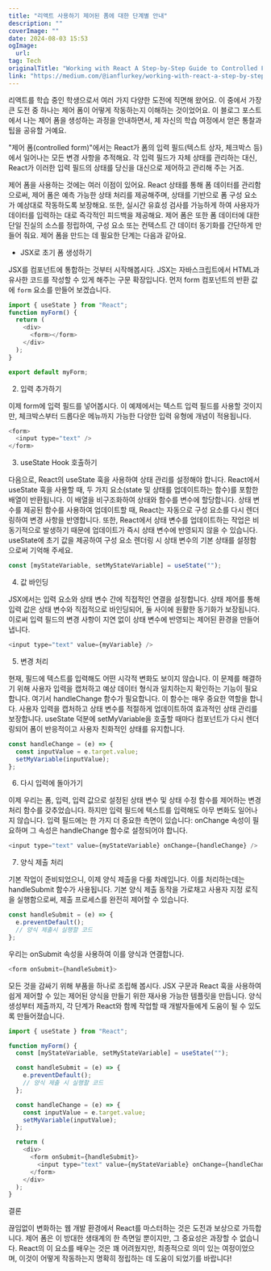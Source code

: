 ```yaml
---
title: "리액트 사용하기 제어된 폼에 대한 단계별 안내"
description: ""
coverImage: ""
date: 2024-08-03 15:53
ogImage: 
  url: 
tag: Tech
originalTitle: "Working with React A Step-by-Step Guide to Controlled Forms"
link: "https://medium.com/@ianflurkey/working-with-react-a-step-by-step-guide-to-controlled-forms-253723dde858"
---
```




리액트를 학습 중인 학생으로서 여러 가지 다양한 도전에 직면해 왔어요. 이 중에서 가장 큰 도전 중 하나는 제어 폼이 어떻게 작동하는지 이해하는 것이었어요. 이 블로그 포스트에서 나는 제어 폼을 생성하는 과정을 안내하면서, 제 자신의 학습 여정에서 얻은 통찰과 팁을 공유할 거예요.

"제어 폼(controlled form)"에서는 React가 폼의 입력 필드(텍스트 상자, 체크박스 등)에서 일어나는 모든 변경 사항을 추적해요. 각 입력 필드가 자체 상태를 관리하는 대신, React가 이러한 입력 필드의 상태를 당신을 대신으로 제어하고 관리해 주는 거죠.

제어 폼을 사용하는 것에는 여러 이점이 있어요. React 상태를 통해 폼 데이터를 관리함으로써, 제어 폼은 예측 가능한 상태 처리를 제공해주며, 상태를 기반으로 폼 구성 요소가 예상대로 작동하도록 보장해요. 또한, 실시간 유효성 검사를 가능하게 하여 사용자가 데이터를 입력하는 대로 즉각적인 피드백을 제공해요. 제어 폼은 또한 폼 데이터에 대한 단일 진실의 소스를 정립하여, 구성 요소 또는 컨텍스트 간 데이터 동기화를 간단하게 만들어 줘요. 제어 폼을 만드는 데 필요한 단계는 다음과 같아요.

- JSX로 초기 폼 생성하기

<div class="content-ad"></div>

JSX를 컴포넌트에 통합하는 것부터 시작해봅시다. JSX는 자바스크립트에서 HTML과 유사한 코드를 작성할 수 있게 해주는 구문 확장입니다. 먼저 form 컴포넌트의 반환 값에 `form` 요소를 만들어 보겠습니다.

```js
import { useState } from "React";
function myForm() {
  return (
    <div>
      <form></form>
    </div>
  );
}

export default myForm;
```

2. 입력 추가하기

이제 form에 입력 필드를 넣어봅시다. 이 예제에서는 텍스트 입력 필드를 사용할 것이지만, 체크박스부터 드롭다운 메뉴까지 가능한 다양한 입력 유형에 개념이 적용됩니다.

<div class="content-ad"></div>

```js
<form>
  <input type="text" />
</form>
```

3. useState Hook 호출하기

다음으로, React의 useState 훅을 사용하여 상태 관리를 설정해야 합니다. React에서 useState 훅을 사용할 때, 두 가지 요소(state 및 상태를 업데이트하는 함수)를 포함한 배열이 반환됩니다. 이 배열을 비구조화하여 상태와 함수를 변수에 할당합니다. 상태 변수를 제공된 함수를 사용하여 업데이트할 때, React는 자동으로 구성 요소를 다시 렌더링하여 변경 사항을 반영합니다. 또한, React에서 상태 변수를 업데이트하는 작업은 비동기적으로 발생하기 때문에 업데이트가 즉시 상태 변수에 반영되지 않을 수 있습니다. useState에 초기 값을 제공하여 구성 요소 렌더링 시 상태 변수의 기본 상태를 설정함으로써 기억해 주세요.

```js
const [myStateVariable, setMyStateVariable] = useState("");
```

<div class="content-ad"></div>

4. 값 바인딩

JSX에서는 입력 요소와 상태 변수 간에 직접적인 연결을 설정합니다. 상태 제어를 통해 입력 값은 상태 변수와 직접적으로 바인딩되어, 둘 사이에 원활한 동기화가 보장됩니다. 이로써 입력 필드의 변경 사항이 지연 없이 상태 변수에 반영되는 제어된 환경을 만들어냅니다.

```js
<input type="text" value={myVariable} />
```

5. 변경 처리

<div class="content-ad"></div>

현재, 필드에 텍스트를 입력해도 어떤 시각적 변화도 보이지 않습니다. 이 문제를 해결하기 위해 사용자 입력을 캡처하고 예상 데이터 형식과 일치하는지 확인하는 기능이 필요합니다. 여기서 handleChange 함수가 필요합니다. 이 함수는 매우 중요한 역할을 합니다. 사용자 입력을 캡처하고 상태 변수를 적절하게 업데이트하여 효과적인 상태 관리를 보장합니다. useState 덕분에 setMyVariable을 호출할 때마다 컴포넌트가 다시 렌더링되어 폼이 반응적이고 사용자 친화적인 상태를 유지합니다.

```js
const handleChange = (e) => {
  const inputValue = e.target.value;
  setMyVariable(inputValue);
};
```

6. 다시 입력에 돌아가기

이제 우리는 폼, 입력, 입력 값으로 설정된 상태 변수 및 상태 수정 함수를 제어하는 변경 처리 함수를 갖추었습니다. 하지만 입력 필드에 텍스트를 입력해도 아무 변화도 일어나지 않습니다. 입력 필드에는 한 가지 더 중요한 측면이 있습니다: onChange 속성이 필요하며 그 속성은 handleChange 함수로 설정되어야 합니다.

<div class="content-ad"></div>

```js
<input type="text" value={myStateVariable} onChange={handleChange} />
```

7. 양식 제출 처리

기본 작업이 준비되었으니, 이제 양식 제출을 다룰 차례입니다. 이를 처리하는데는 handleSubmit 함수가 사용됩니다. 기본 양식 제출 동작을 가로채고 사용자 지정 로직을 실행함으로써, 제출 프로세스를 완전히 제어할 수 있습니다.

```js
const handleSubmit = (e) => {
  e.preventDefault();
  // 양식 제출시 실행할 코드
};
```

<div class="content-ad"></div>

우리는 onSubmit 속성을 사용하여 이를 양식과 연결합니다.

```js
<form onSubmit={handleSubmit}>
```

모든 것을 감싸기 위해 부품을 하나로 조립해 봅시다. JSX 구문과 React 훅을 사용하여 쉽게 제어할 수 있는 제어된 양식을 만들기 위한 재사용 가능한 템플릿을 만듭니다. 양식 생성부터 제출까지, 각 단계가 React와 함께 작업할 때 개발자들에게 도움이 될 수 있도록 만들어졌습니다.

```js
import { useState } from "React";

function myForm() {
  const [myStateVariable, setMyStateVariable] = useState("");

  const handleSubmit = (e) => {
    e.preventDefault();
    // 양식 제출 시 실행할 코드
  };

  const handleChange = (e) => {
    const inputValue = e.target.value;
    setMyVariable(inputValue);
  };

  return (
    <div>
      <form onSubmit={handleSubmit}>
        <input type="text" value={myStateVariable} onChange={handleChange} />
      </form>
    </div>
  );
}
```

<div class="content-ad"></div>

결론

끊임없이 변화하는 웹 개발 환경에서 React를 마스터하는 것은 도전과 보상으로 가득합니다. 제어 폼은 이 방대한 생태계의 한 측면일 뿐이지만, 그 중요성은 과장할 수 없습니다. React의 이 요소를 배우는 것은 꽤 어려웠지만, 최종적으로 의미 있는 여정이었으며, 이것이 어떻게 작동하는지 명확히 정립하는 데 도움이 되었기를 바랍니다!
